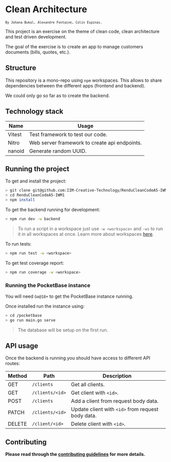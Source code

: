 # Clean Architecture

<sup>`By Johana Bukal, Alexandre Fontaine, Colin Espinas.`</sup>

This project is an exercise on the theme of clean code, clean architecture and test driven development.

The goal of the exercise is to create an app to manage customers documents (bills, quotes, etc.).

## Structure

This repository is a mono-repo using `npm` workspaces. This allows to share dependencies between the different apps (frontend and backend).

We could only go so far as to create the backend.

## Technology stack

| Name   | Usage                                         |
| ------ | --------------------------------------------- |
| Vitest | Test framework to test our code.              |
| Nitro  | Web server framework to create api endpoints. |
| nanoid | Generate random UUID.                         |

## Running the project

To get and install the project:

```sh
> git clone git@github.com:IIM-Creative-Technology/RenduCleanCodeA5-IWM1.git
> cd RenduCleanCodeA5-IWM1
> npm install
```

To get the backend running for development:

```sh
> npm run dev -w backend
```

> To run a script in a workspace just use `-w <workspace>` and `-ws` to run it in all workspaces at once. Learn more about workspaces [here](https://docs.npmjs.com/cli/v9/using-npm/workspaces?v=true#running-commands-in-the-context-of-workspaces).

To run tests:

```sh
> npm run test -w <workspace>
```

To get test coverage report:

```sh
> npm run coverage -w <workspace>
```

### Running the PocketBase instance

You will need `Go@18+` to get the PocketBase instance running.

Once installed run the instance using:

```sh
> cd /pocketbase
> go run main.go serve
```

> The database will be setup on the first run.

## API usage

Once the backend is running you should have access to different API routes:

| Method | Path            | Description                                       |
| ------ | --------------- | ------------------------------------------------- |
| GET    | `/clients`      | Get all clients.                                  |
| GET    | `/clients/<id>` | Get client with `<id>`.                           |
| POST   | `/clients`      | Add a client from request body data.              |
| PATCH  | `/clients/<id>` | Update client with `<id>` from request body data. |
| DELETE | `/client/<id>`  | Delete client with `<id>`.                        |

## Contributing

**Please read through the [contributing guidelines](./.github/CONTRIBUTING.md) for more details.**
